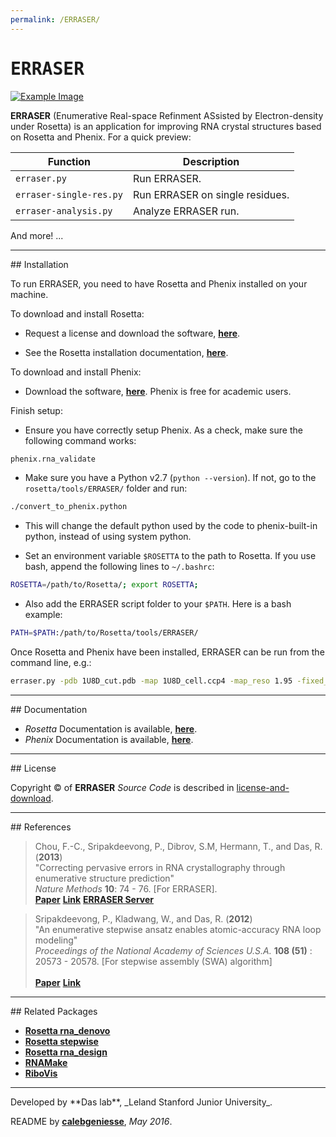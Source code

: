 ```yaml
---
permalink: /ERRASER/
---
```


# <samp>ERRASER</samp>

[![Example Image](https://daslab.stanford.edu/site_data/pub_img/2013_Chou_NatMeth.jpg "Example Image")](https://daslab.stanford.edu/site_data/pub_img/2013_Chou_NatMeth.jpg)

**ERRASER** (Enumerative Real-space Refinment ASsisted by Electron-density under Rosetta) is an application for improving RNA crystal structures based on Rosetta and Phenix. For a quick preview:

| Function | Description |
| --- | --- |
| `erraser.py` | Run ERRASER. |
| `erraser-single-res.py` | Run ERRASER on single residues. |
| `erraser-analysis.py` | Analyze ERRASER run. |

And more! ...

<hr/>
## Installation

To run ERRASER, you need to have Rosetta and Phenix installed on your machine.

To download and install Rosetta:

- Request a license and download the software, [**here**](https://www.rosettacommons.org/software/license-and-download).

- See the Rosetta installation documentation, [**here**](https://www.rosettacommons.org/docs/latest/getting_started/Getting-Started).

To download and install Phenix:

- Download the software, [**here**](http://www.phenix-online.org/). Phenix is free for academic users.

Finish setup:

- Ensure you have correctly setup Phenix. As a check, make sure the following command works:
```bash
phenix.rna_validate
```

- Make sure you have a Python v2.7 (`python --version`). If not, go to the `rosetta/tools/ERRASER/` folder and run:
```bash
./convert_to_phenix.python
```
  + This will change the default python used by the code to phenix-built-in python, instead of using system python.

- Set an environment variable `$ROSETTA` to the path to Rosetta. If you use bash, append the following lines to `~/.bashrc`:
```bash
ROSETTA=/path/to/Rosetta/; export ROSETTA;
```
  + Also add the ERRASER script folder to your `$PATH`. Here is a bash example:
```bash
PATH=$PATH:/path/to/Rosetta/tools/ERRASER/
```

Once Rosetta and Phenix have been installed, ERRASER can be run from the command line, e.g.:

```bash
erraser.py -pdb 1U8D_cut.pdb -map 1U8D_cell.ccp4 -map_reso 1.95 -fixed_res A33-37 A61 A65 
```


<hr/>
## Documentation

* *Rosetta* Documentation is available, [**here**](https://www.rosettacommons.org/docs/latest/application_documentation/rna/erraser).
* *Phenix* Documentation is available, [**here**](https://www.phenix-online.org/documentation/reference/erraser.html).

<hr/>
## License

Copyright &copy; of **ERRASER** _Source Code_ is described in [license-and-download](https://www.rosettacommons.org/software/license-and-download).

<hr/>
## References

>Chou, F.-C., Sripakdeevong, P., Dibrov, S.M, Hermann, T., and Das, R. (**2013**)<br/>
>"Correcting pervasive errors in RNA crystallography through enumerative structure prediction"<br/>
>*Nature Methods* **10**: 74 - 76. [For ERRASER].<br/> 
>[**Paper**](https://daslab.stanford.edu/site_data/pub_pdf/2013_Chou_NatMeth.pdf) [**Link**](http://www.nature.com/nmeth/journal/v10/n1/full/nmeth.2262.html) [**ERRASER Server**](http://rosie.rosettacommons.org/erraser/)

>Sripakdeevong, P., Kladwang, W., and Das, R. (**2012**)<br/>
>"An enumerative stepwise ansatz enables atomic-accuracy RNA loop modeling"<br/>
>*Proceedings of the National Academy of Sciences U.S.A.* **108 (51)** : 20573 - 20578. [For stepwise assembly (SWA) algorithm]<br/>  
>[**Paper**](https://daslab.stanford.edu/site_data/pub_pdf/2012_Sripakdeevong_PNAS.pdf) [**Link**](http://www.pnas.org/content/108/51/20573)

<hr/>
## Related Packages

* [**Rosetta rna_denovo**](/RNADenovo/)
* [**Rosetta stepwise**](/Stepwise/)
* [**Rosetta rna_design**](/RNADesign/)
* [**RNAMake**](/RNAMake/)
* [**RiboVis**](/RiboVis/)


<hr/>
Developed by **Das lab**, _Leland Stanford Junior University_.

README by [**calebgeniesse**](https://github.com/calebgeniesse), *May 2016*.

